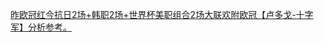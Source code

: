   
[昨欧冠红今抗日2场+韩职2场+世界杯美职组合2场大联欢附欧冠【卢多戈-十字军】分析参考。](http://www.dianyue.me/archives/153/j7c840hbr68vxykk/)